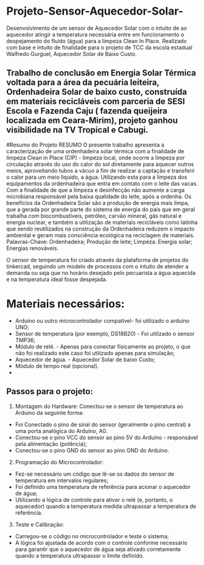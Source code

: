 # Projeto-Sensor-Aquecedor-Solar-
Desenvolvimento de um sensor de Aquecedor Solar com o intuito de ao aquecedor atingir a temperatura necessária entre em funcionamento o despejamento do fluido (água) para a limpeza Clean In Place. Realizado com base e intuito de finalidade para o projeto de TCC da escola estadual Walfredo Gurguel, Aquecedor Solar de Baixo Custo.

## Trabalho de conclusão em Energia Solar Térmica voltada para a área da pecuária leiteira, Ordenhadeira Solar de baixo custo, construída em materiais recicláveis com parceria de SESI Escola e Fazenda Caju ( fazenda queijeira localizada em Ceara-Mirim), projeto ganhou visibilidade na TV Tropical e Cabugi.

#Resumo do Projeto
RESUMO
O presente trabalho apresenta a caracterização de uma ordenhadeira solar térmica com a finalidade de limpeza Clean in Place (CIP) - limpeza local, onde ocorre a limpeza por circulação através do uso do calor do sol diretamente para aquecer outros meios, aproveitando tubos a vácuo a fim de realizar a captação e transferir o calor para um meio líquido, a água.  Utilizando esta para a limpeza dos equipamentos da ordenhadeira que entra em contato com o leite das vacas.  Com a finalidade de que a limpeza e desinfecção não aumente a carga microbiana responsável pela baixa qualidade do leite, após a ordenha. Os benefícios da Ordenhadeira Solar são a produção de energia mais limpa, que a gerada por grande parte do sistema de energia do país que em geral trabalha com biocombustíveis, petróleo, carvão mineral, gás natural e energia nuclear, e também a utilização de materiais recicláveis como latinha que sendo reutilizados na construção da Ordenhadeira reduzem o impacto ambiental e geram mais consciência ecológica na reciclagem de materiais.
Palavras-Chave: Ordenhadeira; Produção de leite; Limpeza. Energia solar; Energias renováveis.


O sensor de temperatura foi criado através da plataforma de projetos do tinkercad, seguindo um modelo de processos com o intuito de atender a demanda ou seja que no horário desejado pelo pecuarista a água aquecida e na temperatura ideal fosse despejada.

# Materiais necessários:
- Arduino ou outro microcontrolador compatível- foi utilizado o arduíno UNO;
- Sensor de temperatura (por exemplo, DS18B20) - Foi utilizado o sensor TMP36;
- Módulo de relé. - Apenas para conectar fisicamente ao projeto, o que não foi realizado este caso foi utilizado apenas para simulação;
- Aquecedor de água. - Aquecedor Solar de baixo Custo;
- Módulo de tempo real (opcional).
- 
## Passos para o projeto:
1. Montagem do Hardware:
Conectou-se o sensor de temperatura ao Arduino da seguinte forma:
- Foi Conectado o pino de sinal do sensor (geralmente o pino central) a uma porta analógica do Arduino, A0.
- Conectou-se o pino VCC do sensor ao pino 5V do Arduino - responsável pela alimentação (potência);
- Conectou-se o pino GND do sensor ao pino GND do Arduino.
2. Programação do Microcontrolador:
- Fez-se necessário um código que lê-se os dados do sensor de temperatura em intervalos regulares;
- Foi definido uma temperatura de referência para acionar o aquecedor de água;
- Utilizando a lógica de controle para ativar o relé (e, portanto, o aquecedor) quando a temperatura medida ultrapassar a temperatura de referência.

3. Teste e Calibração:
- Carregou-se o código no microcontrolador e teste o sistema;
- A lógica foi ajustada de acordo com o controle conforme necessário para garantir que o aquecedor de água seja ativado corretamente quando a temperatura ultrapassar o limite definido.
  
